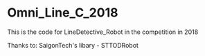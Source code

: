 # Omni_Line_C_2018

This is the code for LineDetective_Robot in the competition in 2018

Thanks to: SaigonTech's libary - STTODRobot

